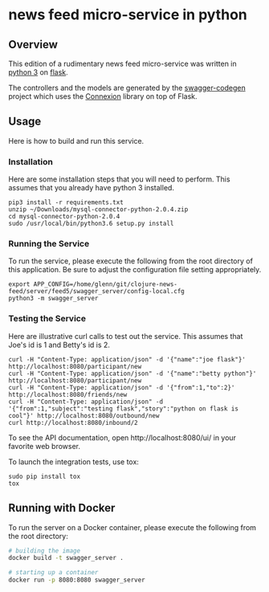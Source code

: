 # news feed micro-service in python

## Overview

This edition of a rudimentary news feed micro-service was written in [python 3](https://www.python.org/) on [flask](http://flask.pocoo.org/).

The controllers and the models are generated by the [swagger-codegen](https://github.com/swagger-api/swagger-codegen) project which uses the [Connexion](https://github.com/zalando/connexion) library on top of Flask.

## Usage

Here is how to build and run this service.

### Installation

Here are some installation steps that you will need to perform. This assumes that you already have python 3 installed.

```
pip3 install -r requirements.txt
unzip ~/Downloads/mysql-connector-python-2.0.4.zip 
cd mysql-connector-python-2.0.4
sudo /usr/local/bin/python3.6 setup.py install
```

### Running the Service

To run the service, please execute the following from the root directory of this application. Be sure to adjust the configuration file setting appropriately.

```
export APP_CONFIG=/home/glenn/git/clojure-news-feed/server/feed5/swagger_server/config-local.cfg
python3 -m swagger_server
```

### Testing the Service

Here are illustrative curl calls to test out the service. This assumes that Joe's id is 1 and Betty's id is 2.

```
curl -H "Content-Type: application/json" -d '{"name":"joe flask"}' http://localhost:8080/participant/new
curl -H "Content-Type: application/json" -d '{"name":"betty python"}' http://localhost:8080/participant/new
curl -H "Content-Type: application/json" -d '{"from":1,"to":2}' http://localhost:8080/friends/new
curl -H "Content-Type: application/json" -d '{"from":1,"subject":"testing flask","story":"python on flask is cool"}' http://localhost:8080/outbound/new
curl http://localhost:8080/inbound/2
```
To see the API documentation, open http://localhost:8080/ui/ in your favorite web browser.

To launch the integration tests, use tox:
```
sudo pip install tox
tox
```

## Running with Docker

To run the server on a Docker container, please execute the following from the root directory:

```bash
# building the image
docker build -t swagger_server .

# starting up a container
docker run -p 8080:8080 swagger_server
```